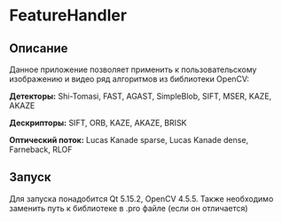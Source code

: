# FeatureHandler

## Описание
Данное приложение позволяет применить к пользовательскому изображению и видео ряд алгоритмов из библиотеки OpenCV:

  <b>Детекторы:</b>
    Shi-Tomasi, FAST, AGAST, SimpleBlob, SIFT, MSER, KAZE, AKAZE
  
  <b>Дескрипторы:</b>
    SIFT, ORB, KAZE, AKAZE, BRISK
   
  <b>Оптический поток:</b>
    Lucas Kanade sparse, Lucas Kanade dense, Farneback, RLOF
    
## Запуск
Для запуска понадобится Qt 5.15.2, OpenCV 4.5.5. Также необходимо заменить путь к библиотеке в .pro файле (если он отличается)
